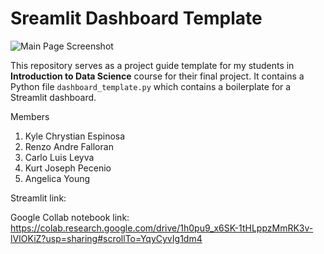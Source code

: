 # Sreamlit Dashboard Template

![Main Page Screenshot](screenshots/main_page_screenshot.png)

This repository serves as a project guide template for my students in **Introduction to Data Science** course for their final project. It contains a Python file `dashboard_template.py` which contains a boilerplate for a Streamlit dashboard.


Members
1. Kyle Chrystian Espinosa
2. Renzo Andre Falloran
3. Carlo Luis Leyva
4. Kurt Joseph Pecenio
5. Angelica Young



Streamlit link:

Google Collab notebook link: https://colab.research.google.com/drive/1h0pu9_x6SK-1tHLppzMmRK3v-lVIOKiZ?usp=sharing#scrollTo=YqyCyvIg1dm4
